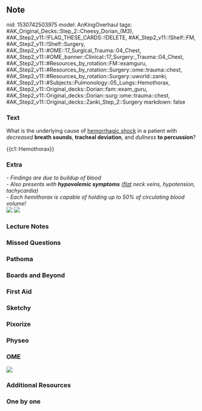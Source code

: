 ## Note
nid: 1530742503975
model: AnKingOverhaul
tags: #AK_Original_Decks::Step_2::Cheesy_Dorian_(M3), #AK_Step2_v11::!FLAG_THESE_CARDS::!DELETE, #AK_Step2_v11::!Shelf::FM, #AK_Step2_v11::!Shelf::Surgery, #AK_Step2_v11::#OME::17_Surgical_Trauma::04_Chest, #AK_Step2_v11::#OME_banner::Clinical::17_Surgery:_Trauma::04_Chest, #AK_Step2_v11::#Resources_by_rotation::FM::examguru, #AK_Step2_v11::#Resources_by_rotation::Surgery::ome::trauma::chest, #AK_Step2_v11::#Resources_by_rotation::Surgery::uworld::zanki, #AK_Step2_v11::#Subjects::Pulmonology::05_Lungs::Hemothorax, #AK_Step2_v11::Original_decks::Dorian::fam::exam_guru, #AK_Step2_v11::Original_decks::Dorian::surg::ome::trauma::chest, #AK_Step2_v11::Original_decks::Zanki_Step_2::Surgery
markdown: false

### Text
What is the underlying cause of <u>hemorrhagic shock</u> in a
patient with <i style="">decreased</i> <b>breath sounds</b>,
<b>tracheal deviation</b>, and <i style="">dullness</i> <b>to
percussion</b>?
<div>
  {{c1::Hemothorax}}
</div>

### Extra
<div>
  <i>- Findings are due to buildup of blood</i>
</div>
<div>
  <i>- Also presents with <b>hypovolemic symptoms</b> (<u>flat</u>
  neck veins, hypotension, tachycardia)</i>
</div><i>- Each hemithorax is capable of holding up to 50% of
circulating blood volume!</i>
<div>
  <img src="paste-387642273300481.jpg">
  <div style="display: inline !important;">
    <i><img src="paste-1007088226533377.jpg"></i>
  </div>
</div>

### Lecture Notes


### Missed Questions


### Pathoma


### Boards and Beyond


### First Aid


### Sketchy


### Pixorize


### Physeo


### OME
<div class="ome-widget">
  <a href=
  "https://onlinemeded.org/spa/surgery-trauma/chest/acquire?ref=anki">
  <img src="_OME_AnkiFlashcards_Lesson_1.png"></a>
</div>

### Additional Resources


### One by one

